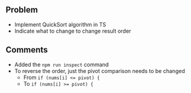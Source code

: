 ## Problem

- Implement QuickSort algorithm in TS
- Indicate what to change to change result order

## Comments

- Added the `npm run inspect` command
- To reverse the order, just the pivot comparison needs to be changed
    - From `if (nums[i] <= pivot) {`
    - To `if (nums[i] >= pivot) {`
